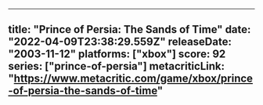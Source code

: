 
---
title: "Prince of Persia: The Sands of Time"
date: "2022-04-09T23:38:29.559Z"
releaseDate: "2003-11-12"
platforms: ["xbox"]
score: 92
series: ["prince-of-persia"]
metacriticLink: "https://www.metacritic.com/game/xbox/prince-of-persia-the-sands-of-time"
---
